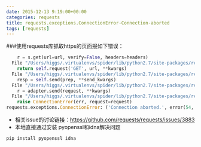 ```yaml
---
date: 2015-12-13 9:19:00+00:00
categories: requests
title: requests.exceptions.ConnectionError-Connection-aborted
tags: [requests]
---
```

###使用requests库抓取https的页面报如下错误：
``` python
    r = s.get(url=url, verify=False, headers=headers)
  File "/Users/higgs/.virtualenvs/spider/lib/python2.7/site-packages/requests/sessions.py", line 501, in get
    return self.request('GET', url, **kwargs)
  File "/Users/higgs/.virtualenvs/spider/lib/python2.7/site-packages/requests/sessions.py", line 488, in request
    resp = self.send(prep, **send_kwargs)
  File "/Users/higgs/.virtualenvs/spider/lib/python2.7/site-packages/requests/sessions.py", line 609, in send
    r = adapter.send(request, **kwargs)
  File "/Users/higgs/.virtualenvs/spider/lib/python2.7/site-packages/requests/adapters.py", line 473, in send
    raise ConnectionError(err, request=request)
requests.exceptions.ConnectionError: ('Connection aborted.', error(54, 'Connection reset by peer'))
```
* 相关issue的讨论链接：https://github.com/requests/requests/issues/3883
* 本地直接通过安装 pyopenssl和idna解决问题
``` shell
pip install pyopenssl idna
```
